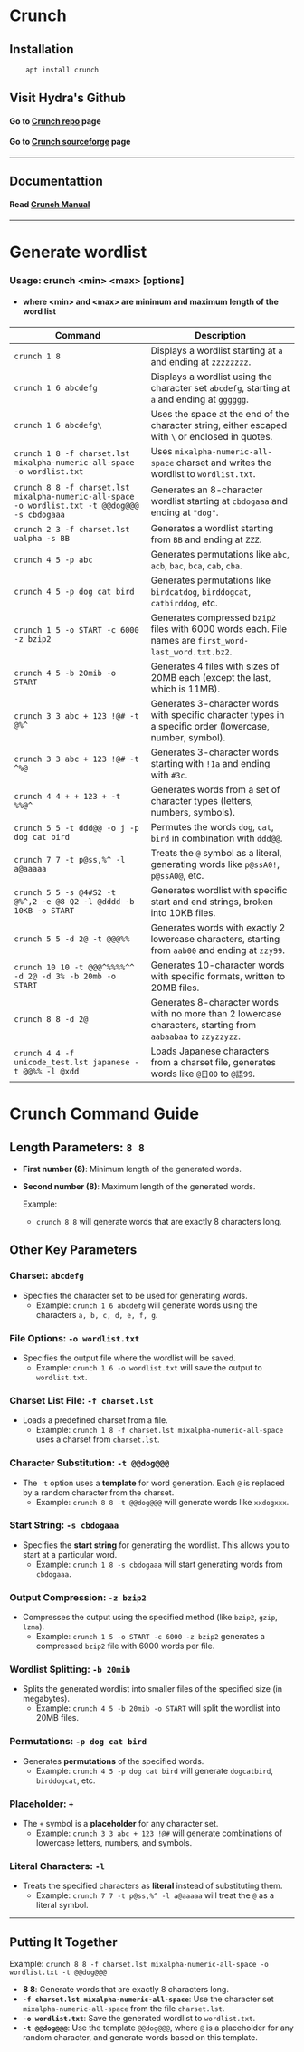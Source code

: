 # Crunch
## Installation

```bash
    apt install crunch
```
## Visit Hydra's Github
#### Go to [Crunch repo](https://salsa.debian.org/debian/crunch) page
#### Go to [Crunch sourceforge](https://sourceforge.net/projects/crunch-wordlist/) page

---
## Documentattion
#### Read [Crunch Manual](../manual/crunch.txt)
---
# Generate wordlist 

### Usage: crunch \<min\> \<max\> [options]  
- #### where  \<min\> and \<max\> are minimum and maximum length of the word list
| Command                                                                 | Description                                                                                                      |
|-------------------------------------------------------------------------|------------------------------------------------------------------------------------------------------------------|
| `crunch 1 8`                                                            | Displays a wordlist starting at `a` and ending at `zzzzzzzz`.                                                     |
| `crunch 1 6 abcdefg`                                                     | Displays a wordlist using the character set `abcdefg`, starting at `a` and ending at `gggggg`.                   |
| `crunch 1 6 abcdefg\`                                                   | Uses the space at the end of the character string, either escaped with `\` or enclosed in quotes.                 |
| `crunch 1 8 -f charset.lst mixalpha-numeric-all-space -o wordlist.txt`  | Uses `mixalpha-numeric-all-space` charset and writes the wordlist to `wordlist.txt`.                             |
| `crunch 8 8 -f charset.lst mixalpha-numeric-all-space -o wordlist.txt -t @@dog@@@ -s cbdogaaa` | Generates an 8-character wordlist starting at `cbdogaaa` and ending at `"dog"`.                                   |
| `crunch 2 3 -f charset.lst ualpha -s BB`                                 | Generates a wordlist starting from `BB` and ending at `ZZZ`.                                                      |
| `crunch 4 5 -p abc`                                                     | Generates permutations like `abc`, `acb`, `bac`, `bca`, `cab`, `cba`.                                           |
| `crunch 4 5 -p dog cat bird`                                             | Generates permutations like `birdcatdog`, `birddogcat`, `catbirddog`, etc.                                       |
| `crunch 1 5 -o START -c 6000 -z bzip2`                                  | Generates compressed `bzip2` files with 6000 words each. File names are `first_word-last_word.txt.bz2`.           |
| `crunch 4 5 -b 20mib -o START`                                          | Generates 4 files with sizes of 20MB each (except the last, which is 11MB).                                      |
| `crunch 3 3 abc + 123 !@# -t @%^`                                       | Generates 3-character words with specific character types in a specific order (lowercase, number, symbol).      |
| `crunch 3 3 abc + 123 !@# -t ^%@`                                       | Generates 3-character words starting with `!1a` and ending with `#3c`.                                           |
| `crunch 4 4 + + 123 + -t %%@^`                                          | Generates words from a set of character types (letters, numbers, symbols).                                      |
| `crunch 5 5 -t ddd@@ -o j -p dog cat bird`                              | Permutes the words `dog`, `cat`, `bird` in combination with `ddd@@`.                                             |
| `crunch 7 7 -t p@ss,%^ -l a@aaaaa`                                      | Treats the `@` symbol as a literal, generating words like `p@ssA0!`, `p@ssA0@`, etc.                            |
| `crunch 5 5 -s @4#S2 -t @%^,2 -e @8 Q2 -l @dddd -b 10KB -o START`       | Generates wordlist with specific start and end strings, broken into 10KB files.                                  |
| `crunch 5 5 -d 2@ -t @@@%%`                                             | Generates words with exactly 2 lowercase characters, starting from `aab00` and ending at `zzy99`.                |
| `crunch 10 10 -t @@@^%%%%^^ -d 2@ -d 3% -b 20mb -o START`              | Generates 10-character words with specific formats, written to 20MB files.                                       |
| `crunch 8 8 -d 2@`                                                      | Generates 8-character words with no more than 2 lowercase characters, starting from `aabaabaa` to `zzyzzyzz`.   |
| `crunch 4 4 -f unicode_test.lst japanese -t @@%% -l @xdd`               | Loads Japanese characters from a charset file, generates words like `@日00` to `@語99`.                           |

# Crunch Command Guide




## Length Parameters: `8 8`
- **First number (8)**: Minimum length of the generated words.
- **Second number (8)**: Maximum length of the generated words.

  Example: 
  - `crunch 8 8` will generate words that are exactly 8 characters long.

## Other Key Parameters

### Charset: `abcdefg`
- Specifies the character set to be used for generating words.
  - Example: `crunch 1 6 abcdefg` will generate words using the characters `a, b, c, d, e, f, g`.

### File Options: `-o wordlist.txt`
- Specifies the output file where the wordlist will be saved.
  - Example: `crunch 1 6 -o wordlist.txt` will save the output to `wordlist.txt`.

### Charset List File: `-f charset.lst`
- Loads a predefined charset from a file. 
  - Example: `crunch 1 8 -f charset.lst mixalpha-numeric-all-space` uses a charset from `charset.lst`.

### Character Substitution: `-t @@dog@@@`
- The `-t` option uses a **template** for word generation. Each `@` is replaced by a random character from the charset.
  - Example: `crunch 8 8 -t @@dog@@@` will generate words like `xxdogxxx`.

### Start String: `-s cbdogaaa`
- Specifies the **start string** for generating the wordlist. This allows you to start at a particular word.
  - Example: `crunch 1 8 -s cbdogaaa` will start generating words from `cbdogaaa`.

### Output Compression: `-z bzip2`
- Compresses the output using the specified method (like `bzip2`, `gzip`, `lzma`).
  - Example: `crunch 1 5 -o START -c 6000 -z bzip2` generates a compressed `bzip2` file with 6000 words per file.

### Wordlist Splitting: `-b 20mib`
- Splits the generated wordlist into smaller files of the specified size (in megabytes).
  - Example: `crunch 4 5 -b 20mib -o START` will split the wordlist into 20MB files.

### Permutations: `-p dog cat bird`
- Generates **permutations** of the specified words.
  - Example: `crunch 4 5 -p dog cat bird` will generate `dogcatbird`, `birddogcat`, etc.

### Placeholder: `+`
- The `+` symbol is a **placeholder** for any character set.
  - Example: `crunch 3 3 abc + 123 !@#` will generate combinations of lowercase letters, numbers, and symbols.

### Literal Characters: `-l`
- Treats the specified characters as **literal** instead of substituting them.
  - Example: `crunch 7 7 -t p@ss,%^ -l a@aaaaa` will treat the `@` as a literal symbol.

---

## Putting It Together

Example: `crunch 8 8 -f charset.lst mixalpha-numeric-all-space -o wordlist.txt -t @@dog@@@`
- **8 8**: Generate words that are exactly 8 characters long.
- **`-f charset.lst mixalpha-numeric-all-space`**: Use the character set `mixalpha-numeric-all-space` from the file `charset.lst`.
- **`-o wordlist.txt`**: Save the generated wordlist to `wordlist.txt`.
- **`-t @@dog@@@`**: Use the template `@@dog@@@`, where `@` is a placeholder for any random character, and generate words based on this template.
